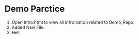 # Demo Parctice 
1. Open Intro.html to view all infromation related to Demo_Repo.
2. Added New File. 
3. Hell